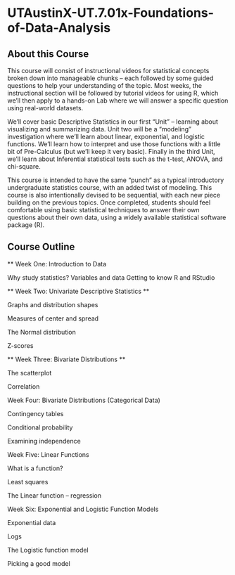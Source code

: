 # UTAustinX-UT.7.01x-Foundations-of-Data-Analysis

## About this Course

This course will consist of instructional videos for statistical concepts broken down into manageable chunks – each followed by some guided questions to help your understanding of the topic. Most weeks, the instructional section will be followed by tutorial videos for using R, which we’ll then apply to a hands-on Lab where we will answer a specific question using real-world datasets.

We’ll cover basic Descriptive Statistics in our first “Unit” – learning about visualizing and summarizing data. Unit two will be a “modeling” investigation where we’ll learn about linear, exponential, and logistic functions. We’ll learn how to interpret and use those functions with a little bit of Pre-Calculus (but we’ll keep it very basic). Finally in the third Unit, we’ll learn about Inferential statistical tests such as the t-test, ANOVA, and chi-square.

This course is intended to have the same “punch” as a typical introductory undergraduate statistics course, with an added twist of modeling. This course is also intentionally devised to be sequential, with each new piece building on the previous topics. Once completed, students should feel comfortable using basic statistical techniques to answer their own questions about their own data, using a widely available statistical software package (R).

## Course Outline

** Week One: Introduction to Data 

Why study statistics? Variables and data Getting to know R and RStudio

** Week Two: Univariate Descriptive Statistics ** 

Graphs and distribution shapes

Measures of center and spread

The Normal distribution

Z-scores

** Week Three: Bivariate Distributions **

The scatterplot

Correlation

Week Four: Bivariate Distributions (Categorical Data)

Contingency tables

Conditional probability

Examining independence

Week Five: Linear Functions

What is a function?

Least squares

The Linear function – regression

Week Six: Exponential and Logistic Function Models

Exponential data

Logs

The Logistic function model

Picking a good model
